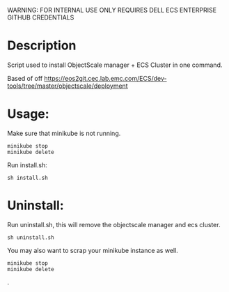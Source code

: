 WARNING: FOR INTERNAL USE ONLY
REQUIRES DELL ECS ENTERPRISE GITHUB CREDENTIALS

# Description
Script used to install ObjectScale manager + ECS Cluster in one command.

Based of off https://eos2git.cec.lab.emc.com/ECS/dev-tools/tree/master/objectscale/deployment

# Usage:
Make sure that minikube is not running.
```
minikube stop
minikube delete
```

Run install.sh:
```
sh install.sh
```

# Uninstall:
Run uninstall.sh, this will remove the objectscale manager and ecs cluster.
```
sh uninstall.sh
```
You may also want to scrap your minikube instance as well.
```
minikube stop
minikube delete
```

.
